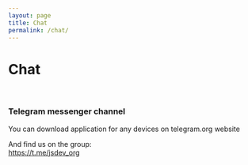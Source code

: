 ```yaml
---
layout: page
title: Chat
permalink: /chat/
---
```


# Chat

<br/>

### Telegram messenger channel

You can download application for any devices on telegram.org website

And find us on the group:  
https://t.me/jsdev_org

